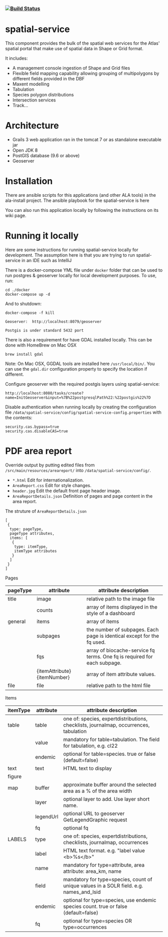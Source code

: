 ###    [![Build Status](https://travis-ci.org/AtlasOfLivingAustralia/spatial-service.svg?branch=master)](https://travis-ci.org/AtlasOfLivingAustralia/spatial-service)

# spatial-service

This component provides the bulk of the spatial web services for the Atlas' spatial portal that make use of spatial 
data in Shape or Grid format.

It includes:
 
* A management console ingestion of Shape and Grid files
* Flexible field mapping capability allowing grouping of multipolygons by different fields provided in the DBF
* Maxent modelling 
* Tabulation
* Species polygon distributions
* Intersection services
* Track...


# Architecture

* Grails 3 web application ran in the tomcat 7 or as standalone executable jar
* Open JDK 8
* PostGIS database (9.6 or above)
* Geoserver

# Installation

There are ansible scripts for this applications (and other ALA tools) 
in the ala-install project. 
The ansible playbook for the spatial-service is here

You can also run this application locally by following the instructions on its wiki page.

# Running it locally

Here are some instructions for running spatial-service locally for development.
The assumption here is that you are trying to run spatial-service in an IDE such as IntelliJ


There is a docker-compose YML file under `docker` folder that can be used to run postgres & geoserver
 locally for local development purposes. To use, run:

```
cd ./docker
docker-compose up -d
```

And to shutdown:

```
docker-compose -f kill
```

`Geoserver:  http://localhost:8079/geoserver`

`Postgis is under standard 5432 port`


There is also a requirement for have GDAL installed locally. This can be done with HomeBrew on Mac OSX

```
brew install gdal
```

Note: On Mac OSX, GGDAL tools are installed here `/usr/local/bin/`. You can use the `gdal.dir` configuration property to specify the location if different.

Configure geoserver with the required postgis layers using spatial-service: 
```
http://localhost:8080/tasks/create?name=InitGeoserver&input=%7B%22postgresqlPath%22:%22postgis%22%7D
```

Disable authentication when running locally by creating the configuration
file `/data/spatial-service/config/spatial-service-config.properties` with the contents:

```
security.cas.bypass=true
security.cas.disableCAS=true
```

# PDF area report

Override output by putting edited files from `/src/main/resources/areareport/` into `/data/spatial-service/config/`.

* `*.html` Edit for internationalization.
* `AreaReport.css` Edit for style changes.
* `header.jpg` Edit the default front page header image.
* `AreaReportDetails.json` Definition of pages and page content in the area report.

The struture of `AreaReportDetails.json`

```
[
 {
  type: pageType,
  pageType attributes,
  items: [
   {
    type: itemType,
    itemType attributes
   }
  ]
 }  
]
```

Pages

| pageType | attribute | attribute description |
| --- | --- | --- |
| title | image | relative path to the image file
| | counts | array of items displayed in the style of a dashboard
| general | items | array of items
| | subpages | the number of subpages. Each page is identical except for the fq used.
| | fqs | array of biocache-service fq terms. One fq is required for each subpage.
| | {itemAttribute}{itemNumber} | array of item attribute values.
| file | file | relative path to the html file

Items

| itemType | attribute | attribute description |
| --- | --- | --- | 
| table | table | one of: species, expertdistributions, checklists, journalmap, occurrences, tabulation
| | value | mandatory for table=tabulation. The field for tabulation, e.g. cl22
| | endemic | optional for table=species. true or false (default=false)
| text | text | HTML text to display
| figure
| map | buffer | approximate buffer around the selected area as a % of the area width
| | layer | optional layer to add. Use layer short name.
| | legendUrl | optional URL to geoserver GetLegendGraphic request
| | fq | optional fq
| LABELS | type | one of: species, expertdistributions, checklists, journalmap, occurrences
| | label | HTML text format. e.g. "label value \<b>%s\</b>"
| | name | mandatory for type=attribute, area attribute: area_km, name
| | field | mandatory for type=species, count of unique values in a SOLR field. e.g. names_and_lsid
| | endemic | optional for type=species, use endemic species count. true or false (default=false)
| | fq | optional for type=species OR type=occurrences